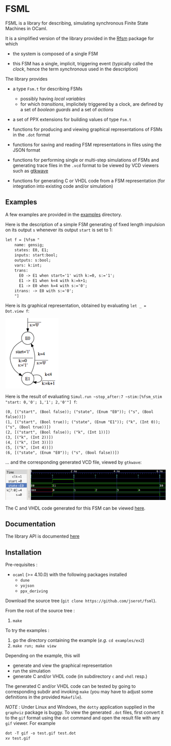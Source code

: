 FSML 
====

FSML is a library for describing, simulating synchronous Finite State Machines in OCaml.

It is a simplified version of the library provided in the [Rfsm](http://github.com/jserot/rfsm)
package for which

* the system is composed of a single FSM

* this FSM has a single, implicit, triggering event (typically called the _clock_, hence the term
_synchronous_ used in the description)

The library provides

* a type `Fsm.t` for describing FSMs
  - possibly having _local variables_
  - for which _transitions_, implicitely triggered by a clock, are defined by a set of _boolean guards_ and a
  set of _actions_ 

* a set of PPX extensions for building values of type `Fsm.t` 

* functions for producing and viewing graphical representations of FSMs in the `.dot` format

* functions for saving and reading FSM representations in files using the JSON format

* functions for performing single or multi-step simulations of FSMs and generating trace files in
  the `.vcd` format to be viewed by VCD viewers such as [gtkwave](http://gtkwave.sourceforge.net)

* functions for generating C or VHDL code from a FSM representation (for integration into existing
  code and/or simulation)

Examples
--------

A few examples are provided in the [examples](https://github.com/jserot/fsml/tree/master/examples)
directory.

Here is the description of a simple FSM generating of fixed length impulsion on its output `s`
whenever its output `start` is set to 1:

```
let f = [%fsm "
    name: gensig;
    states: E0, E1;
    inputs: start:bool;
    outputs: s:bool;
    vars: k:int;
    trans:
      E0 -> E1 when start='1' with k:=0, s:='1';
      E1 -> E1 when k<4 with k:=k+1;
      E1 -> E0 when k=4 with s:='0';
    itrans: -> E0 with s:='0';
    "]
```

Here is its graphical representation, obtained by evaluating `let _ = Dot.view f`:

![](https://github.com/jserot/fsml/blob/master/doc/figs/genimp.png "")

Here is the result of evaluating `Simul.run ~stop_after:7 ~stim:[%fsm_stim "start: 0,'0'; 1,'1'; 2,'0'"] f`:

```
(0, [("start", (Bool false)); ("state", (Enum "E0")); ("s", (Bool false))])
(1, [("start", (Bool true)); ("state", (Enum "E1")); ("k", (Int 0)); ("s", (Bool true))])
(2, [("start", (Bool false)); ("k", (Int 1))])
(3, [("k", (Int 2))])
(4, [("k", (Int 3))])
(5, [("k", (Int 4))])
(6, [("state", (Enum "E0")); ("s", (Bool false))])
```

... and the corresponding generated VCD file, viewed by `gtkwave`:

![](https://github.com/jserot/fsml/blob/master/doc/figs/genimp-wave.png "")

The C and VHDL code generated for this FSM can be viewed
[here](https://github.com/jserot/fsml/blob/master/doc/code).

Documentation
-------------

The library API is documented [here](https://jserot.github.io/fsml/index.html)

Installation
------------

Pre-requisites :

* `ocaml` (>= 4.10.0) with the following packages installed
  - `dune`
  - `yojson`
  - `ppx_deriving`

Download the source tree (`git clone https://github.com/jserot/fsml`).

From the root of the source tree :

1. `make`

To try the examples :

1. go the directory containing the example (*e.g.* `cd examples/ex2`)
2. `make run; make view`

Depending on the example, this will
- generate and view the graphical representation
- run the simulation
- generate C and/or VHDL code (in subdirectory `c` and `vhdl` resp.)

The generated C and/or VHDL code can be tested by going to corresponding subdir and invoking
`make` (you may have to adjust some definitions in the provided `Makefile`).

*NOTE* : Under Linux and Windows, the `dotty` application supplied in the `graphviz` package is
buggy. To view the generated `.dot` files, first convert it to the `gif` format using the
`dot` command and open the result file with any `gif` viewer. For example

```
dot -T gif -o test.gif test.dot
xv test.gif
```
